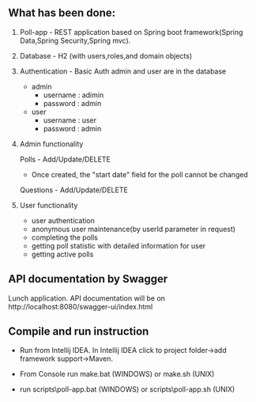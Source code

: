 
 What has been done:
 -
 1. Poll-app - REST application based on Spring boot framework(Spring Data,Spring Security,Spring mvc).
   
 1. Database - H2 (with users,roles,and domain objects)
 1. Authentication - Basic Auth
    admin and user are in the database
    - admin
        - username : adimin
        - password : admin
    - user
        - username : user
        - password : admin    
 1. Admin functionality 
 
    Polls - Add/Update/DELETE
    - Once created, the "start date" field for the poll cannot be changed
    
    Questions - Add/Update/DELETE
 
 1. User functionality
    - user authentication
    - anonymous user maintenance(by userId parameter in request)
    - completing the polls 
    - getting poll statistic with detailed information for user
    - getting active polls
    
    
API documentation by Swagger 
-

Lunch application. API documentation will be on http://localhost:8080/swagger-ui/index.html

Compile and run instruction
-

- Run from Intellij IDEA.
 In Intellij IDEA click to project folder->add framework support->Maven.

- From Console run make.bat (WINDOWS) or make.sh (UNIX)
- run scripts\poll-app.bat (WINDOWS) or scripts\poll-app.sh (UNIX)
 
    
    